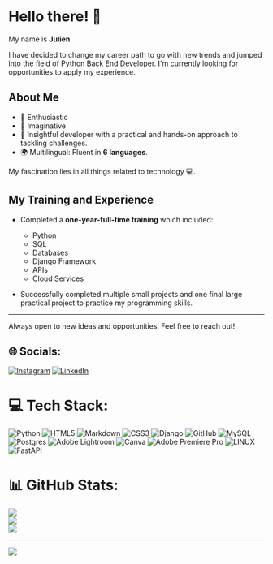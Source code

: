 # Hello there! 👋

My name is **Julien**.

I have decided to change my career path to go with new trends and jumped into the field of Python Back End Developer. I'm currently looking for opportunities to apply my experience.

## About Me

- 🥇 Enthusiastic
- 🎨 Imaginative
- 🔭 Insightful developer with a practical and hands-on approach to tackling challenges.
- 🌍 Multilingual: Fluent in **6 languages**.

My fascination lies in all things related to technology 💻.

## My Training and Experience

- Completed a **one-year-full-time training** which included:
  - Python
  - SQL
  - Databases
  - Django Framework
  - APIs
  - Cloud Services

- Successfully completed multiple small projects and one final large practical project to practice my programming skills.

---

Always open to new ideas and opportunities. Feel free to reach out!


## 🌐 Socials:
[![Instagram](https://img.shields.io/badge/Instagram-%23E4405F.svg?logo=Instagram&logoColor=white)](https://instagram.com/julien_plus) [![LinkedIn](https://img.shields.io/badge/LinkedIn-%230077B5.svg?logo=linkedin&logoColor=white)](https://linkedin.com/in/julienschoener) 

# 💻 Tech Stack:
![Python](https://img.shields.io/badge/python-3670A0?style=for-the-badge&logo=python&logoColor=ffdd54) ![HTML5](https://img.shields.io/badge/html5-%23E34F26.svg?style=for-the-badge&logo=html5&logoColor=white) ![Markdown](https://img.shields.io/badge/markdown-%23000000.svg?style=for-the-badge&logo=markdown&logoColor=white) ![CSS3](https://img.shields.io/badge/css3-%231572B6.svg?style=for-the-badge&logo=css3&logoColor=white) ![Django](https://img.shields.io/badge/django-%23092E20.svg?style=for-the-badge&logo=django&logoColor=white) ![GitHub](https://img.shields.io/badge/GitHub-%23121011.svg?style=for-the-badge&logo=github&logoColor=white) ![MySQL](https://img.shields.io/badge/mysql-%2300f.svg?style=for-the-badge&logo=mysql&logoColor=white) ![Postgres](https://img.shields.io/badge/postgres-%23316192.svg?style=for-the-badge&logo=postgresql&logoColor=white) ![Adobe Lightroom](https://img.shields.io/badge/Adobe%20Lightroom-31A8FF.svg?style=for-the-badge&logo=Adobe%20Lightroom&logoColor=white) ![Canva](https://img.shields.io/badge/Canva-%2300C4CC.svg?style=for-the-badge&logo=Canva&logoColor=white) ![Adobe Premiere Pro](https://img.shields.io/badge/Adobe%20Premiere%20Pro-9999FF.svg?style=for-the-badge&logo=Adobe%20Premiere%20Pro&logoColor=white) ![LINUX](https://img.shields.io/badge/Linux-FCC624?style=for-the-badge&logo=linux&logoColor=black) ![FastAPI](https://img.shields.io/badge/FastAPI-005571?style=for-the-badge&logo=fastapi)
# 📊 GitHub Stats:
![](https://github-readme-stats.vercel.app/api?username=JulienSchoener&theme=dark&hide_border=false&include_all_commits=false&count_private=false)<br/>
![](https://github-readme-streak-stats.herokuapp.com/?user=JulienSchoener&theme=dark&hide_border=false)<br/>
![](https://github-readme-stats.vercel.app/api/top-langs/?username=JulienSchoener&theme=dark&hide_border=false&include_all_commits=false&count_private=false&layout=compact)



---
[![](https://visitcount.itsvg.in/api?id=JulienSchoener&icon=0&color=0)](https://visitcount.itsvg.in)

  
<!-- Proudly created with GPRM ( https://gprm.itsvg.in ) -->
